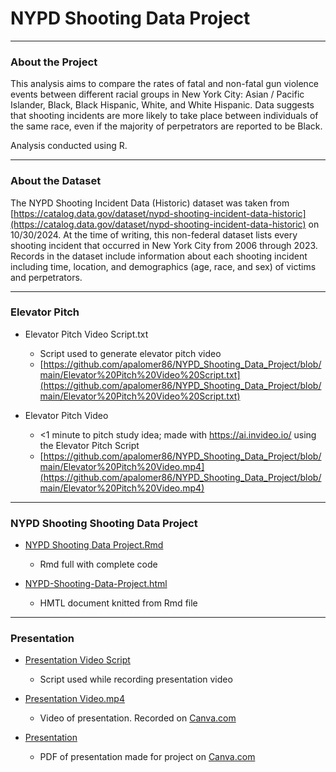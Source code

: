 # **NYPD Shooting Data Project**

---
### **About the Project**
This analysis aims to compare the rates of fatal and non-fatal gun violence events between different racial groups in New York City: Asian / Pacific Islander, Black, Black Hispanic, White, and White Hispanic. Data suggests that shooting incidents are more likely to take place between individuals of the same race, even if the majority of perpetrators are reported to be Black.

Analysis conducted using R.

---
### **About the Dataset**
The NYPD Shooting Incident Data (Historic) dataset was taken from [https://catalog.data.gov/dataset/nypd-shooting-incident-data-historic](https://catalog.data.gov/dataset/nypd-shooting-incident-data-historic) on 10/30/2024. At the time of writing, this non-federal dataset lists every shooting incident that occurred in New York City from 2006 through 2023. Records in the dataset include information about each shooting incident including time, location, and demographics (age, race, and sex) of victims and perpetrators.

---
### **Elevator Pitch**

* Elevator Pitch Video Script.txt
    * Script used to generate elevator pitch video
    * [https://github.com/apalomer86/NYPD_Shooting_Data_Project/blob/main/Elevator%20Pitch%20Video%20Script.txt](https://github.com/apalomer86/NYPD_Shooting_Data_Project/blob/main/Elevator%20Pitch%20Video%20Script.txt)

* Elevator Pitch Video
    * <1 minute to pitch study idea; made with https://ai.invideo.io/ using the Elevator Pitch Script
    * [https://github.com/apalomer86/NYPD_Shooting_Data_Project/blob/main/Elevator%20Pitch%20Video.mp4](https://github.com/apalomer86/NYPD_Shooting_Data_Project/blob/main/Elevator%20Pitch%20Video.mp4)

---
### **NYPD Shooting Shooting Data Project**

* [NYPD Shooting Data Project.Rmd](https://github.com/apalomer86/NYPD_Shooting_Data_Project/blob/main/NYPD%20Shooting%20Data%20Project.Rmd)
    * Rmd full with complete code
      
* [NYPD-Shooting-Data-Project.html](https://github.com/apalomer86/NYPD_Shooting_Data_Project#:~:text=NYPD%2DShooting%2DData%2DProject.html)
    * HMTL document knitted from Rmd file
 
---
### **Presentation**

* [Presentation Video Script](https://github.com/apalomer86/NYPD_Shooting_Data_Project/blob/main/Presentation%20Video%20Script)
    * Script used while recording presentation video
      
* [Presentation Video.mp4](https://github.com/apalomer86/NYPD_Shooting_Data_Project/blob/main/Presentation%20Video.mp4)
    * Video of presentation. Recorded on [Canva.com](https://www.canva.com/)

* [Presentation](https://github.com/apalomer86/NYPD_Shooting_Data_Project/blob/main/Presentation.pdf)
    * PDF of presentation made for project on [Canva.com](https://www.canva.com/)
